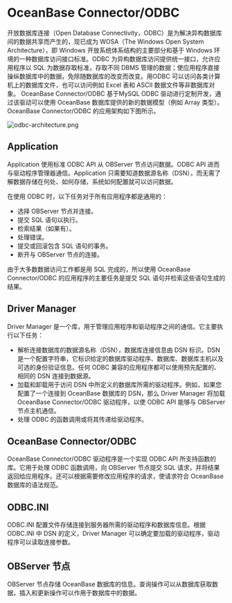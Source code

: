 # OceanBase Connector/ODBC

开放数据库连接（Open Database Connectivity，ODBC）是为解决异构数据库间的数据共享而产生的，现已成为 WOSA（The Windows Open System Architecture），即 Windows 开放系统体系结构的主要部分和基于 Windows 环境的一种数据库访问接口标准。ODBC 为异构数据库访问提供统一接口，允许应用程序以 SQL 为数据存取标准，存取不同 DBMS 管理的数据；使应用程序直接操纵数据库中的数据，免除随数据库的改变而改变。用ODBC 可以访问各类计算机上的数据库文件，也可以访问例如 Excel 表和 ASCII 数据文件等非数据库对象。
OceanBase Connector/ODBC 基于MySQL ODBC 驱动进行定制开发，通过该驱动可以使用 OceanBase 数据库提供的新的数据模型（例如 Array 类型）。OceanBase Connector/ODBC 的应用架构如下图所示。

![odbc-architecture.png](https://obbusiness-private.oss-cn-shanghai.aliyuncs.com/doc/img/odbc/odbc-architecture.png)

## Application

Application 使用标准 ODBC API 从 OBServer 节点访问数据。ODBC API 进而与驱动程序管理器通信。Application 只需要知道数据源名称（DSN），而无需了解数据存储在何处、如何存储，系统如何配置就可以访问数据。

在使用 ODBC 时，以下任务对于所有应用程序都是通用的：

* 选择 OBServer 节点并连接。
* 提交 SQL 语句以执行。
* 检索结果（如果有）。
* 处理错误。
* 提交或回滚包含 SQL 语句的事务。
* 断开与 OBServer 节点的连接。

由于大多数数据访问工作都是用 SQL 完成的，所以使用 OceanBase Connector/ODBC 的应用程序的主要任务是提交 SQL 语句并检索这些语句生成的结果。

## Driver Manager

Driver Manager 是一个库，用于管理应用程序和驱动程序之间的通信。它主要执行以下任务：

* 解析连接数据库的数据源名称（DSN），数据库连接信息由 DSN 标识。DSN 是一个配置字符串，它标识给定的数据库驱动程序、数据库、数据库主机以及可选的身份验证信息。任何 ODBC 兼容的应用程序都可以使用预先配置的、相同的 DSN 连接到数据源。
* 加载和卸载用于访问 DSN 中所定义的数据库所需的驱动程序。例如，如果您配置了一个连接到 OceanBase 数据库的 DSN，那么 Driver Manager 将加载 OceanBase Connector/ODBC 驱动程序，以使 ODBC API 能够与 OBServer 节点主机通信。
* 处理 ODBC 的函数调用或将其传递给驱动程序。
  
## OceanBase Connector/ODBC

OceanBase Connector/ODBC 驱动程序是一个实现 ODBC API 所支持函数的库。它用于处理 ODBC 函数调用，向 OBServer 节点提交 SQL 请求，并将结果返回给应用程序。还可以根据需要修改应用程序的请求，使请求符合 OceanBase 数据库的语法规范。

## ODBC.INI

ODBC.INI 配置文件存储连接到服务器所需的驱动程序和数据库信息。根据 ODBC.INI 中 DSN 的定义，Driver Manager 可以确定要加载的驱动程序，驱动程序可以读取连接参数。

## OBServer 节点

OBServer 节点存储 OceanBase 数据库的信息。查询操作可以从数据库获取数据，插入和更新操作可以作用于数据库中的数据。
